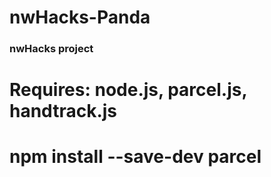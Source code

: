 # nwHacks-Panda
### nwHacks project

# Requires: node.js, parcel.js, handtrack.js
# npm install --save-dev parcel
# 
